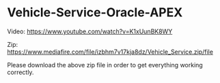 # Vehicle-Service-Oracle-APEX
Video: https://www.youtube.com/watch?v=K1xUunBK8WY

Zip: https://www.mediafire.com/file/izbhm7v17kja8dz/Vehicle_Service.zip/file

Please download the above zip file in order to get everything working correctly.
